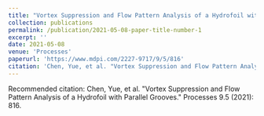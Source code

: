 ```yaml
---
title: "Vortex Suppression and Flow Pattern Analysis of a Hydrofoil with Parallel Grooves"
collection: publications
permalink: /publication/2021-05-08-paper-title-number-1
excerpt: ''
date: 2021-05-08
venue: 'Processes'
paperurl: 'https://www.mdpi.com/2227-9717/9/5/816'
citation: 'Chen, Yue, et al. "Vortex Suppression and Flow Pattern Analysis of a Hydrofoil with Parallel Grooves." Processes 9.5 (2021): 816.'
---
```



Recommended citation: Chen, Yue, et al. "Vortex Suppression and Flow Pattern Analysis of a Hydrofoil with Parallel Grooves." Processes 9.5 (2021): 816.
